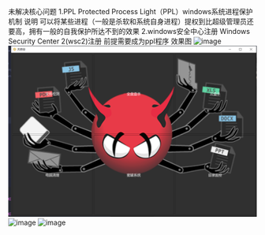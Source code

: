 未解决核心问题
1.PPL Protected Process Light（PPL）windows系统进程保护机制
说明 可以将某些进程（一般是杀软和系统自身进程）提权到比超级管理员还要高，拥有一般的自我保护所达不到的效果
2.windows安全中心注册 Windows Security Center 2(wsc2)注册 前提需要成为ppl程序
效果图
![image](https://github.com/hq-zhonger/tianfuan/tree/main/test/draw.gif)
![image](https://github.com/hq-zhonger/tianfuan/blob/main/test/1.PNG)
![image](https://github.com/hq-zhonger/tianfuan/tree/main/test/2.PNG)
![image](https://github.com/hq-zhonger/tianfuan/tree/main/test/3.PNG)
